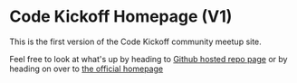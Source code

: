 # Code Kickoff Homepage (V1)
This is the first version of the Code Kickoff community meetup site.

Feel free to look at what's up by heading to [Github hosted repo page](https://www.tedjpatterson.github.io/CodeKickoffV1 "GitHub Pages hosted repo page") or by heading on over to [the official homepage](https://www.codekickoff.com "Official Homepage")
